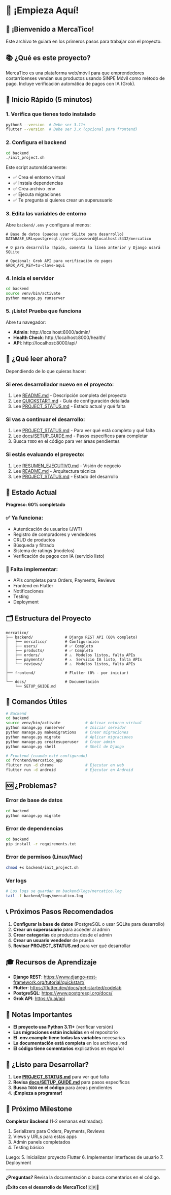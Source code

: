 # 👋 ¡Empieza Aquí!

## 🎉 ¡Bienvenido a MercaTico!

Este archivo te guiará en los primeros pasos para trabajar con el proyecto.

## 📚 ¿Qué es este proyecto?

MercaTico es una plataforma web/móvil para que emprendedores costarricenses vendan sus productos usando SINPE Móvil como método de pago. Incluye verificación automática de pagos con IA (Grok).

## 🚀 Inicio Rápido (5 minutos)

### 1. Verifica que tienes todo instalado

```bash
python3 --version  # Debe ser 3.11+
flutter --version  # Debe ser 3.x (opcional para frontend)
```

### 2. Configura el backend

```bash
cd backend
./init_project.sh
```

Este script automáticamente:
- ✅ Crea el entorno virtual
- ✅ Instala dependencias
- ✅ Crea archivo .env
- ✅ Ejecuta migraciones
- ✅ Te pregunta si quieres crear un superusuario

### 3. Edita las variables de entorno

Abre `backend/.env` y configura al menos:

```env
# Base de datos (puedes usar SQLite para desarrollo)
DATABASE_URL=postgresql://user:password@localhost:5432/mercatico

# O para desarrollo rápido, comenta la línea anterior y Django usará SQLite

# Opcional: Grok API para verificación de pagos
GROK_API_KEY=tu-clave-aqui
```

### 4. Inicia el servidor

```bash
cd backend
source venv/bin/activate
python manage.py runserver
```

### 5. ¡Listo! Prueba que funciona

Abre tu navegador:
- **Admin**: http://localhost:8000/admin/
- **Health Check**: http://localhost:8000/health/
- **API**: http://localhost:8000/api/

## 📖 ¿Qué leer ahora?

Dependiendo de lo que quieras hacer:

### Si eres desarrollador nuevo en el proyecto:
1. Lee [README.md](README.md) - Descripción completa del proyecto
2. Lee [QUICKSTART.md](QUICKSTART.md) - Guía de configuración detallada
3. Lee [PROJECT_STATUS.md](PROJECT_STATUS.md) - Estado actual y qué falta

### Si vas a continuar el desarrollo:
1. Lee [PROJECT_STATUS.md](PROJECT_STATUS.md) - Para ver qué está completo y qué falta
2. Lee [docs/SETUP_GUIDE.md](docs/SETUP_GUIDE.md) - Pasos específicos para completar
3. Busca `TODO` en el código para ver áreas pendientes

### Si estás evaluando el proyecto:
1. Lee [RESUMEN_EJECUTIVO.md](RESUMEN_EJECUTIVO.md) - Visión de negocio
2. Lee [README.md](README.md) - Arquitectura técnica
3. Lee [PROJECT_STATUS.md](PROJECT_STATUS.md) - Estado del desarrollo

## 🎯 Estado Actual

**Progreso: 60% completado**

### ✅ Ya funciona:
- Autenticación de usuarios (JWT)
- Registro de compradores y vendedores
- CRUD de productos
- Búsqueda y filtrado
- Sistema de ratings (modelos)
- Verificación de pagos con IA (servicio listo)

### 🔨 Falta implementar:
- APIs completas para Orders, Payments, Reviews
- Frontend en Flutter
- Notificaciones
- Testing
- Deployment

## 🗂️ Estructura del Proyecto

```
mercatico/
├── backend/              # Django REST API (60% completo)
│   ├── mercatico/        # Configuración
│   ├── users/            # ✅ Completo
│   ├── products/         # ✅ Completo
│   ├── orders/           # ⚠️  Modelos listos, falta APIs
│   ├── payments/         # ⚠️  Servicio IA listo, falta APIs
│   └── reviews/          # ⚠️  Modelos listos, falta APIs
│
├── frontend/             # Flutter (0% - por iniciar)
│
└── docs/                 # Documentación
    └── SETUP_GUIDE.md
```

## 🔧 Comandos Útiles

```bash
# Backend
cd backend
source venv/bin/activate           # Activar entorno virtual
python manage.py runserver         # Iniciar servidor
python manage.py makemigrations    # Crear migraciones
python manage.py migrate           # Aplicar migraciones
python manage.py createsuperuser   # Crear admin
python manage.py shell             # Shell de Django

# Frontend (cuando esté configurado)
cd frontend/mercatico_app
flutter run -d chrome              # Ejecutar en web
flutter run -d android             # Ejecutar en Android
```

## 🆘 ¿Problemas?

### Error de base de datos
```bash
cd backend
python manage.py migrate
```

### Error de dependencias
```bash
cd backend
pip install -r requirements.txt
```

### Error de permisos (Linux/Mac)
```bash
chmod +x backend/init_project.sh
```

### Ver logs
```bash
# Los logs se guardan en backend/logs/mercatico.log
tail -f backend/logs/mercatico.log
```

## 📞 Próximos Pasos Recomendados

1. **Configurar la base de datos** (PostgreSQL o usar SQLite para desarrollo)
2. **Crear un superusuario** para acceder al admin
3. **Crear categorías** de productos desde el admin
4. **Crear un usuario vendedor** de prueba
5. **Revisar PROJECT_STATUS.md** para ver qué desarrollar

## 🎓 Recursos de Aprendizaje

- **Django REST**: https://www.django-rest-framework.org/tutorial/quickstart/
- **Flutter**: https://flutter.dev/docs/get-started/codelab
- **PostgreSQL**: https://www.postgresql.org/docs/
- **Grok API**: https://x.ai/api

## 📝 Notas Importantes

- **El proyecto usa Python 3.11+** (verificar versión)
- **Las migraciones están incluidas** en el repositorio
- **El .env.example tiene todas las variables** necesarias
- **La documentación está completa** en los archivos .md
- **El código tiene comentarios** explicativos en español

## 🚀 ¿Listo para Desarrollar?

1. **Lee [PROJECT_STATUS.md](PROJECT_STATUS.md)** para ver qué falta
2. **Revisa [docs/SETUP_GUIDE.md](docs/SETUP_GUIDE.md)** para pasos específicos
3. **Busca `TODO` en el código** para áreas pendientes
4. **¡Empieza a programar!**

## 🎯 Próximo Milestone

**Completar Backend** (1-2 semanas estimadas):
1. Serializers para Orders, Payments, Reviews
2. Views y URLs para estas apps
3. Admin panels completados
4. Testing básico

Luego:
5. Inicializar proyecto Flutter
6. Implementar interfaces de usuario
7. Deployment

---

**¿Preguntas?** Revisa la documentación o busca comentarios en el código.

**¡Éxito con el desarrollo de MercaTico!** 🇨🇷🚀
